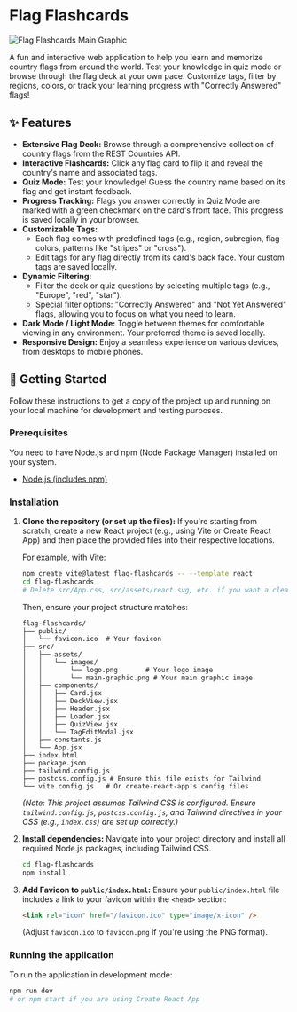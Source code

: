 # Flag Flashcards

![Flag Flashcards Main Graphic](src/assets/images/main-graphic.png)

A fun and interactive web application to help you learn and memorize country flags from around the world. Test your knowledge in quiz mode or browse through the flag deck at your own pace. Customize tags, filter by regions, colors, or track your learning progress with "Correctly Answered" flags!

## ✨ Features

* **Extensive Flag Deck:** Browse through a comprehensive collection of country flags from the REST Countries API.
* **Interactive Flashcards:** Click any flag card to flip it and reveal the country's name and associated tags.
* **Quiz Mode:** Test your knowledge! Guess the country name based on its flag and get instant feedback.
* **Progress Tracking:** Flags you answer correctly in Quiz Mode are marked with a green checkmark on the card's front face. This progress is saved locally in your browser.
* **Customizable Tags:**
    * Each flag comes with predefined tags (e.g., region, subregion, flag colors, patterns like "stripes" or "cross").
    * Edit tags for any flag directly from its card's back face. Your custom tags are saved locally.
* **Dynamic Filtering:**
    * Filter the deck or quiz questions by selecting multiple tags (e.g., "Europe", "red", "star").
    * Special filter options: "Correctly Answered" and "Not Yet Answered" flags, allowing you to focus on what you need to learn.
* **Dark Mode / Light Mode:** Toggle between themes for comfortable viewing in any environment. Your preferred theme is saved locally.
* **Responsive Design:** Enjoy a seamless experience on various devices, from desktops to mobile phones.

## 🚀 Getting Started

Follow these instructions to get a copy of the project up and running on your local machine for development and testing purposes.

### Prerequisites

You need to have Node.js and npm (Node Package Manager) installed on your system.

* [Node.js (includes npm)](https://nodejs.org/en/download/)

### Installation

1.  **Clone the repository (or set up the files):**
    If you're starting from scratch, create a new React project (e.g., using Vite or Create React App) and then place the provided files into their respective locations.

    For example, with Vite:
    ```bash
    npm create vite@latest flag-flashcards -- --template react
    cd flag-flashcards
    # Delete src/App.css, src/assets/react.svg, etc. if you want a clean slate
    ```
    Then, ensure your project structure matches:
    ```
    flag-flashcards/
    ├── public/
    │   └── favicon.ico  # Your favicon
    ├── src/
    │   ├── assets/
    │   │   └── images/
    │   │       └── logo.png       # Your logo image
    │   │       └── main-graphic.png # Your main graphic image
    │   ├── components/
    │   │   ├── Card.jsx
    │   │   ├── DeckView.jsx
    │   │   ├── Header.jsx
    │   │   ├── Loader.jsx
    │   │   ├── QuizView.jsx
    │   │   └── TagEditModal.jsx
    │   ├── constants.js
    │   └── App.jsx
    ├── index.html
    ├── package.json
    ├── tailwind.config.js
    ├── postcss.config.js # Ensure this file exists for Tailwind
    └── vite.config.js   # Or create-react-app's config files
    ```
    *(Note: This project assumes Tailwind CSS is configured. Ensure `tailwind.config.js`, `postcss.config.js`, and Tailwind directives in your CSS (e.g., `index.css`) are set up correctly.)*

2.  **Install dependencies:**
    Navigate into your project directory and install all required Node.js packages, including Tailwind CSS.

    ```bash
    cd flag-flashcards
    npm install
    ```

3.  **Add Favicon to `public/index.html`:**
    Ensure your `public/index.html` file includes a link to your favicon within the `<head>` section:
    ```html
    <link rel="icon" href="/favicon.ico" type="image/x-icon" />
    ```
    (Adjust `favicon.ico` to `favicon.png` if you're using the PNG format).

### Running the application

To run the application in development mode:

```bash
npm run dev
# or npm start if you are using Create React App